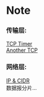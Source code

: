 # Note  
### 传输层:
   [TCP Timer](https://www.cnblogs.com/metoy/p/5479720.html)  
   [Another TCP](http://www.ruanyifeng.com/blog/2017/06/tcp-protocol.html)  
### 网络层:
   [IP & CIDR](http://uule.iteye.com/blog/2102484)  
   数据报分片...  
      
